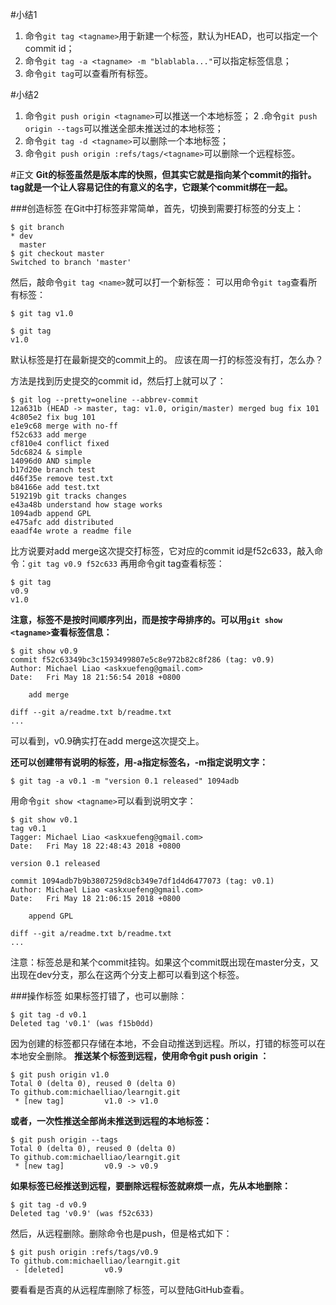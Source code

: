 #小结1
1. 命令`git tag <tagname>`用于新建一个标签，默认为HEAD，也可以指定一个commit id；
2. 命令`git tag -a <tagname> -m "blablabla..."`可以指定标签信息；
3. 命令`git tag`可以查看所有标签。

#小结2
1. 命令`git push origin <tagname>`可以推送一个本地标签；
2 .命令`git push origin --tags`可以推送全部未推送过的本地标签；
3. 命令`git tag -d <tagname>`可以删除一个本地标签；
4. 命令`git push origin :refs/tags/<tagname>`可以删除一个远程标签。

#正文
**Git的标签虽然是版本库的快照，但其实它就是指向某个commit的指针。tag就是一个让人容易记住的有意义的名字，它跟某个commit绑在一起。**

###创造标签
在Git中打标签非常简单，首先，切换到需要打标签的分支上：
```
$ git branch
* dev
  master
$ git checkout master
Switched to branch 'master'
```
然后，敲命令`git tag <name>`就可以打一个新标签：
可以用命令`git tag`查看所有标签：
```
$ git tag v1.0

$ git tag
v1.0
```
默认标签是打在最新提交的commit上的。
应该在周一打的标签没有打，怎么办？

方法是找到历史提交的commit id，然后打上就可以了：
```
$ git log --pretty=oneline --abbrev-commit
12a631b (HEAD -> master, tag: v1.0, origin/master) merged bug fix 101
4c805e2 fix bug 101
e1e9c68 merge with no-ff
f52c633 add merge
cf810e4 conflict fixed
5dc6824 & simple
14096d0 AND simple
b17d20e branch test
d46f35e remove test.txt
b84166e add test.txt
519219b git tracks changes
e43a48b understand how stage works
1094adb append GPL
e475afc add distributed
eaadf4e wrote a readme file
```
比方说要对add merge这次提交打标签，它对应的commit id是f52c633，敲入命令：`git tag v0.9 f52c633`
再用命令git tag查看标签：
```
$ git tag
v0.9
v1.0
```
**注意，标签不是按时间顺序列出，而是按字母排序的。可以用`git show <tagname>`查看标签信息：**
```
$ git show v0.9
commit f52c63349bc3c1593499807e5c8e972b82c8f286 (tag: v0.9)
Author: Michael Liao <askxuefeng@gmail.com>
Date:   Fri May 18 21:56:54 2018 +0800

    add merge

diff --git a/readme.txt b/readme.txt
...
```
可以看到，v0.9确实打在add merge这次提交上。

**还可以创建带有说明的标签，用-a指定标签名，-m指定说明文字：**
```
$ git tag -a v0.1 -m "version 0.1 released" 1094adb
```
用命令`git show <tagname>`可以看到说明文字：
```
$ git show v0.1
tag v0.1
Tagger: Michael Liao <askxuefeng@gmail.com>
Date:   Fri May 18 22:48:43 2018 +0800

version 0.1 released

commit 1094adb7b9b3807259d8cb349e7df1d4d6477073 (tag: v0.1)
Author: Michael Liao <askxuefeng@gmail.com>
Date:   Fri May 18 21:06:15 2018 +0800

    append GPL

diff --git a/readme.txt b/readme.txt
...
```
 注意：标签总是和某个commit挂钩。如果这个commit既出现在master分支，又出现在dev分支，那么在这两个分支上都可以看到这个标签。

###操作标签
如果标签打错了，也可以删除：
```
$ git tag -d v0.1
Deleted tag 'v0.1' (was f15b0dd)
```
因为创建的标签都只存储在本地，不会自动推送到远程。所以，打错的标签可以在本地安全删除。
**推送某个标签到远程，使用命令git push origin <tagname>：**
```
$ git push origin v1.0
Total 0 (delta 0), reused 0 (delta 0)
To github.com:michaelliao/learngit.git
 * [new tag]         v1.0 -> v1.0
```
**或者，一次性推送全部尚未推送到远程的本地标签：**
```
$ git push origin --tags
Total 0 (delta 0), reused 0 (delta 0)
To github.com:michaelliao/learngit.git
 * [new tag]         v0.9 -> v0.9
```
**如果标签已经推送到远程，要删除远程标签就麻烦一点，先从本地删除：**
```
$ git tag -d v0.9
Deleted tag 'v0.9' (was f52c633)
```
然后，从远程删除。删除命令也是push，但是格式如下：
```
$ git push origin :refs/tags/v0.9
To github.com:michaelliao/learngit.git
 - [deleted]         v0.9
```
要看看是否真的从远程库删除了标签，可以登陆GitHub查看。
